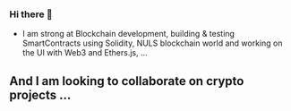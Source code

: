 ### Hi there 👋
- I am strong at Blockchain development, building & testing SmartContracts using Solidity, NULS blockchain world and working on the UI with Web3 and Ethers.js, ... 
## And I am looking to collaborate on crypto projects ... 
<!--
**AndresMarques/AndresMarques** is a ✨ _special_ ✨ repository because its `README.md` (this file) appears on your GitHub profile.

Here are some ideas to get you started:

- 🔭 I’m currently working on ...
- 🌱 I’m currently learning ...
- 👯 I’m looking to collaborate on ...
- 🤔 I’m looking for help with ...
- 💬 Ask me about ...
- 📫 How to reach me: ...
- 😄 Pronouns: ...
- ⚡ Fun fact: ...
-->
